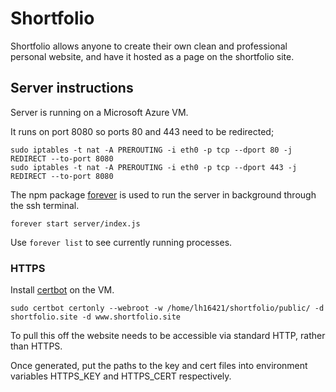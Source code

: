 # Shortfolio

Shortfolio allows anyone to create their own clean and professional personal website, and have it hosted as a page on the shortfolio site.

## Server instructions

Server is running on a Microsoft Azure VM.

It runs on port 8080 so ports 80 and 443 need to be redirected;

```
sudo iptables -t nat -A PREROUTING -i eth0 -p tcp --dport 80 -j REDIRECT --to-port 8080
sudo iptables -t nat -A PREROUTING -i eth0 -p tcp --dport 443 -j REDIRECT --to-port 8080
```

The npm package [forever](https://github.com/foreverjs/forever) is used to run the server in background through the ssh terminal.

```
forever start server/index.js
```

Use `forever list` to see currently running processes.

### HTTPS

Install [certbot](https://certbot.eff.org/) on the VM.

```
sudo certbot certonly --webroot -w /home/lh16421/shortfolio/public/ -d shortfolio.site -d www.shortfolio.site
```

To pull this off the website needs to be accessible via standard HTTP, rather than HTTPS.

Once generated, put the paths to the key and cert files into environment variables HTTPS_KEY and HTTPS_CERT respectively.